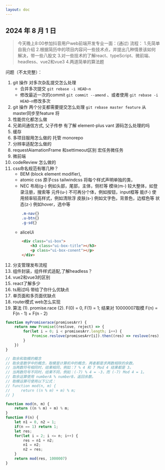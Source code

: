 ```yaml
---
layout: doc
---
```


## 2024 年 8 月 1 日

> 今天晚上8:00参加抖音用户web前端开发专业一面：(通过)
流程：
1.先简单自我介绍
2.根据简历中的项目内容问一些技术点，并提出几种情景该如何解决，带一些八股文
3.对一些技术的了解react、typeScript、微前端、headless、vue2和vue3
4.两道简单的算法题

问题（不太完整）：
1. git 操作 对多次杂乱提交怎么处理
    + 合并多次提交 `git rebase -i HEAD~n`
    + 修改最近一次的commit `git commit --amend` 、或者使用 `git rebase -i HEAD~n`修改多次
2. git 操作 两个分支都需要提交怎么处理 `git rebase master feature` 从master同步至feature 将
3. 性能优化都怎么做
4. 兄弟间通信方式, 父子传参 有了解 element-plus vant 源码怎么处理的吗
5. 缓存
6. 多项目服用怎么做的 托管 monorepo
7. 分辨率适配怎么做的
8. requestAiamationFrame 和settimeout区别 宏任务微任务
9. 微前端
10. codeReview 怎么做的
11. css命名规范有哪几种？ 
    + BEM (block element modifier), 
    + atomic css 原子css tailwindcss 将每个样式声明单独的类，
    + NEC 布局(g-) 例如头部，尾部，主体，侧栏等
        模块(m-) 较大整体，如登录注册，搜索等
        元件(u-) 不可再分个体，例如按钮，input框等
        能(f-) 使用频率较高样式，例如清除浮
        皮肤(s-) 例如文字色，背景色，边框色等
        状态(z-) 例如hover，选中等
    ```css
        .m-nav{}
        .u-btn{}
        .g-sd{}
    ```
    + aliceUi
    ```html
        <div class="ui-box">
            <h3 class="ui-box-title"></h3>
            <p class="ui-box-conent"></p>
        </div>
    ```
12. 分支管理发布流程
13. 组件封装，组件样式适配,了解headless？
14. vue2和vue3的区别
15. react了解多少
16. ts用过吗 带给了你什么优缺点
17. 单页面和多页面优缺点
18. router模式 web怎么实现 
19. 算法
(1). promise.race
(2). F(0) = 0, F(1) = 1;  结果对 10000007取模 F(n) = F(n - 1) + F(n - 2)

```js
function myPromiserace(promisesArr) {
    return new Promise((reslove, reject) => {
        for(let i = 0; i < promisesArr.length; i++) {
            Promise.reslove(promisesArr[i]).then((res) => reslove(res), (err) => reject(err));
        }
    })
}
```
```js
// 取余和取模的概念
// 取余是数学中的概念，取模是计算机中的概念，两者都是求两数相除的余数。
// 当两数符号相同时，结果相同，例如：7 % 4 和 7 Mod 4 结果都是 3。
// 当两数符号不同时，结果不同，例如：(-7) % 4 = -3，而 (-7) Mod 4 = 1。
// 取余运算使用 numberA % numberB，返回余数。
// 取模运算可使用以下公式：
// function mod(n, m) {
//     return ((n % m) + m) % m;
// }

function mod(n, m) {
    return ((n % m) + m) % m;
}
function F(n) {
    let n1 = 0, n2 = 1;
    if(n == 1) return 1;
    let res;
    for(let i = 2; i <= n; i++) {
        res = n1 + n2;
        n1 = n2;
        n2 = res;
    }
    return mod(res, 1000007)
}

```